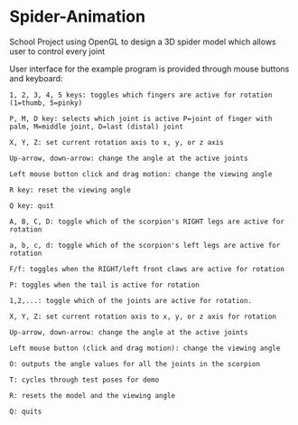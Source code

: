# Spider-Animation

School Project using OpenGL to design a 3D spider model which allows user to control every joint

User interface for the example program is provided through mouse buttons and keyboard:

    1, 2, 3, 4, 5 keys: toggles which fingers are active for rotation (1=thumb, 5=pinky)

    P, M, D key: selects which joint is active P=joint of finger with palm, M=middle joint, D=last (distal) joint

    X, Y, Z: set current rotation axis to x, y, or z axis

    Up-arrow, down-arrow: change the angle at the active joints

    Left mouse button click and drag motion: change the viewing angle

    R key: reset the viewing angle

    Q key: quit

    A, B, C, D: toggle which of the scorpion's RIGHT legs are active for rotation

    a, b, c, d: toggle which of the scorpion's left legs are active for rotation

    F/f: toggles when the RIGHT/left front claws are active for rotation

    P: toggles when the tail is active for rotation

    1,2,...: toggle which of the joints are active for rotation.

    X, Y, Z: set current rotation axis to x, y, or z axis for rotation

    Up-arrow, down-arrow: change the angle at the active joints

    Left mouse button (click and drag motion): change the viewing angle

    O: outputs the angle values for all the joints in the scorpion

    T: cycles through test poses for demo

    R: resets the model and the viewing angle

    Q: quits



